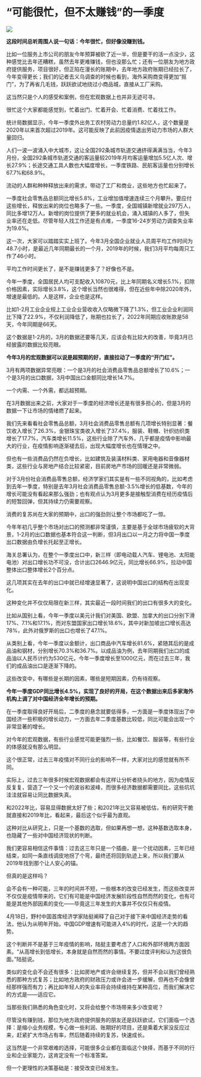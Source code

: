 # “可能很忙，但不太赚钱”的一季度

![](https://inews.gtimg.com/om_bt/O5TCGg4yoGEn3qZYSX9H414_zBjsQZod6B56fYGlAG9UUAA/1000)

**这段时间总听周围人说一句话：今年很忙，但好像没赚到钱。**

比如一位服务上市公司的朋友今年预算被砍了近一半，但是要干的活一点没少，这种感觉比去年还糟糕，虽然去年更难赚钱，但也没那么忙；还有一位朋友为地方政府提供服务，项目很好，但正陷在漫长的账期中，去年地方政府账期已经拉长了，今年变得更长；我们的记者去义乌调查的时候也看到，海外采购商变得更加“抠门”，为了再省几毛钱，跃跃欲试地绕过小商品城，直接从工厂采购。

这当然只是个人的感受和案例，但在宏观数据上也并非无迹可寻。

很忙这个大家都能感觉到，忙着出门、忙着开会、忙着消费、忙着找工作。

统计局数据显示，今年一季度外出务工农村劳动力总量约1.82亿人，这个数量是2020年以来首次超过2019年。这可能反映了此前因疫情退出劳动力市场的人群大量回归。

人们一波一波涌入中大城市，这让全国292条城市轨道交通挤得满满当当，今年3月份，全国292条城市轨道交通的客运量较2019年月均客运量增加5.5亿人次、增长27.9%；长途交通工具人数也大幅度增长，一季度铁路、民航客运量也分别增长67.7%和68.9%。

流动的人群和种种释放出来的需求，带动了工厂和商业，这些地方也忙起来了。

一季度社会零售品总额同比增长5.8%，工业增加值增速连续三个月攀升。要应付这些增长，释放出来的岗位也略多了一些。一季度，全国城镇新增就业297万人，同比多增12万人。新增的岗位提供了更多的就业机会，涌入城镇的人多了，但失业率还在走低。尽管年轻人找工作还是有点难，一季度16-24岁劳动力调查失业率为19.6%。

这一次，大家可以踏踏实实上班了。今年3月全国企业就业人员周平均工作时间为48.7小时，是最近几年同期最长的一个月，2019年的时候，我们3月平均每周只工作了46小时。

平均工作时间更长了，是不是赚钱更多了？好像也不是。

今年一季度，全国居民人均可支配收入10870元，比上年同期名义增长5.1%，扣除价格因素，实际增长3.8%，这个增长当然也很难得，但在近些年中除2020年外，增速是最低的。人是这样，企业也是这样。

比如1-2月工业企业规上工业企业营收收入仅略微下降了1.3%，但工业企业利润同比下降了22.9%，不仅利润降低了，账期也拉长了，2022年同期应收账款是58天，今年同期是66天。

这个数据是1-2月的，3月的数据还要等几天，应该会有比较大的改善，毕竟3月已经披露的数据比较亮眼。

**今年3月的宏观数据可以说是超预期的好，直接拉动了一季度的“开门红”。**

3月有两项数据异常亮眼：一个是3月的社会消费品零售品总额增长了10.6%；一个是3月的出口数据，3月中国出口金额同比增长14.7%。

一个内需、一个外需，都远超预期。

在3月数据出来之前，大家对于一季度的经济增长还是有很多担心的，但是3月的数据一下让市场的情绪燃了起来。

我们先来看看社会零售品总额，3月社会消费品零售总额有几项增长特别显著：餐饮收入增长了26.3%，金银珠宝类收入增长了37.4%，服装、鞋帽、针织纺织类增长了17.7%，汽车类增长11.5%，这些行业除了汽车外，几乎都是疫情中影响最大的行业，在疫情影响逐渐褪去后，出现大幅度增长也在情理之中。

但也有一些消费品仍然在负增长，比如建筑及装潢材料类、家用电器和音像器材类，这些行业与房地产结合比较紧密，目前房地产市场的回暖还是非常微弱。

对于3月份社会消费品零售总额，经济学家们其实是有一些不同视角的，比如考虑到去年一季度，特别是去年3月社会消费品零售总额-3.5%增长的低基数，今年的增长可能没有看起来那么强劲；也有观点认为3月更多是接触型消费在经历疫情后的短暂回弹，但其持续力仍需要观察。

消费的复苏尚在大家的预期中，出口的强劲则让整个市场都吃了一惊。

今年年初几乎整个市场对出口的预测都非常谨慎，主要是基于全球市场疲软的大背景，1-2月的出口数据也基本符合这一判断，但3月出口以一月之力将中国一季度出口数据由负增长托起至正增长。

海关总署认为，在整个一季度出口中，新三样（即电动载人汽车、锂电池、太阳能电池）对出口增长功不可没，合计出口2646.9亿元，同比增长66.9%，拉动中国整体出口整体增长2个百分点。

这几项其实在去年的出口中就已经增速显著了，这说明中国出口的结构在出现变化。

这种变化并不仅仅局限在新三样，其实最近一段时间我们的出口有很多大的变化。

比如从国别上看，今年一季度以美元计我们对美国、欧盟、加拿大的出口分别下滑17%、7.1%和17.1%，而对东盟国家出口增长18.6%，其中对新加坡出口增长高达78%，此外对俄罗斯的出口也增长了47.1%。

从类别上看，今年一季度以金额计，出口商品中汽车增长81.6%，紧随其后的是成品油和钢材，分别增长70.3%和36.7%。以成品油为例，去年同期我们出口的成品油以人民币计约为530亿元，今年一季度增长至1000亿元，而在过去三年，我们的成品油出口是逐渐下降的。

这些改变中，有哪些是长期的因素，哪些是短期因素，仍有待观察。

**今年一季度GDP同比增长4.5%，实现了良好的开局，在这个数据出来后多家海外机构上调了对中国经济全年增长的预期。**

在一季度取得良好开局后，二季度的悬念就要低得多，一方面是一季度体现出了中国经济一些积极的增长动力，一方面去年二季度基数比较低，同比可能会出现一个非常显著的增长。

对今年的宏观数据，有些行业感觉可能更强烈一些，比如餐饮、服装等，有些行业的体感就没有那么明显。

这个很正常，过去三年疫情对不同行业的影响不一样，大家对比的感觉就有所不同。

实际上，过去三年很多时候宏观数据都会有这样让分析者挠头的地方，因为疫情反反复复，营造了一个又一个的波谷和波峰，而很多经济数据都需要同比，这些坑坑洼洼就容易让同比数据失真。

和2022年比，容易显得数据太好了些；和2021年比又容易被低估，有的研究干脆就直接和2019年比，看起来，最后这个似乎最为直观。

这种对比从研究上，只是一个基数的选取，但如果再想一想，这种基数选取本身，也隐藏了一些对中国经济现状的判断。

我们更容易相信这件事情：过去这三年只是一个插曲，是一个扰动因素，三年已经结束，如同一条直线调皮地拐了个弯，最终还将回到轨迹上来，所以我们要从2019年找到那个让人安心的锚。

但真的是这样吗？

会不会有一种可能，三年的时间并不短，一些根本的改变已经发生，而这些改变并不仅仅是疫情带来的，它们有可能是中国经济发展阶段性自然而然的变化，也有可能是其他外部因素的变化——毕竟这三年发生的大事并不仅仅只有疫情。

4月18日，野村中国首席经济学家陆挺阐释了自己对于接下来中国经济走势的看法，他认为从明年开始，中国GDP增速有可能进入4%的时代，这是一个大的趋势。

这个判断并不是基于三年疫情的影响，陆挺主要考虑了人口和外部环境两方面因素。“从高增长到低增长，本身就是自然而然的事情。不要过度评判和认为这很负面。”陆挺说。

类似的变化会不会还有很多：比如房地产或许会继续复苏，但并不会以我们曾经熟悉的那种方式复苏；比如地方政府的财政压力或许会进一步缓解，但再也不会像曾经那样强而有力；再比如年轻人的失业率将会持续维持在某种高位，而我们解决它的方式是——适应它。

当那些我们熟悉的角色变化时，又将会给整个市场带来多少改变呢？

尽管没有赚到钱，那位为地方政府提供服务的朋友还是跃跃欲试，它们面临一个选择：是缩小业务规模，专心做一些利润、账期好的项目，还是乘着大家没反应过来，赶紧扩大市场占有率，然后随着持续的复苏，快速成长。

这当然是一个非常艰难的选择，可能很多企业都在面临这个抉择，而基于不同的行业和企业家能力，这肯定没有一个标准答案。

但一个更理性的决策基础是：接受改变已经发生。

